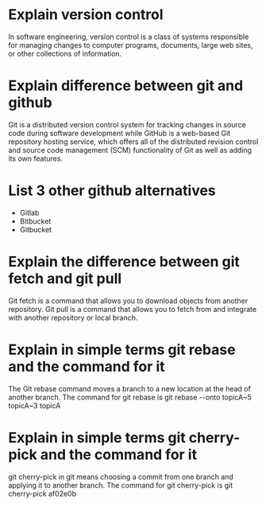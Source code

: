 # Explain version control #
In software engineering, version control is a class of systems responsible for managing changes to computer programs, documents, large web sites, or other collections of information.

# Explain difference between git and github #
Git is a distributed version control system for tracking changes in source code during software development while GitHub is a web-based Git repository hosting service, which offers all of the distributed revision control and source code management (SCM) functionality of Git as well as adding its own features.

# List 3 other github alternatives #
+ Gitlab
+ Bitbucket
+ Gitbucket

# Explain the difference between git fetch and git pull #
Git fetch is a command that allows you to download objects from another repository.
Git pull is a command that allows you to fetch from and integrate with another repository or local branch.

# Explain in simple terms git rebase and the command for it #
The Git rebase command moves a branch to a new location at the head of another branch. The command for git rebase is git rebase --onto topicA~5 topicA~3 topicA

# Explain in simple terms git cherry-pick and the command for it #
git cherry-pick in git means choosing a commit from one branch and applying it to another branch. The command for git cherry-pick is git cherry-pick af02e0b